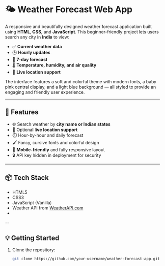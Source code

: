 # 🌤️ Weather Forecast Web App

A responsive and beautifully designed weather forecast application built using **HTML**, **CSS**, and **JavaScript**. This beginner-friendly project lets users search any city in **India** to view:

- ✅ **Current weather data**
- 🕒 **Hourly updates**
- 📅 **7-day forecast**
- 🌡️ **Temperature, humidity, and air quality**
- 📍 **Live location support**

The interface features a soft and colorful theme with modern fonts, a baby pink central display, and a light blue background — all styled to provide an engaging and friendly user experience.

---

## 🚀 Features

- 🌐 Search weather by **city name or Indian states**
- 📍 Optional **live location support**
- ⏱️ Hour-by-hour and daily forecast
- 🖌️ Fancy, cursive fonts and colorful design
- 📱 **Mobile-friendly** and fully responsive layout
- 🔒 API key hidden in deployment for security

---

## 📦 Tech Stack

- HTML5
- CSS3
- JavaScript (Vanilla)
- Weather API from [WeatherAPI.com](https://www.weatherapi.com/)
- 

--

## 💡 Getting Started

1. Clone the repository:
   ```bash
   git clone https://github.com/your-username/weather-forecast-app.git
